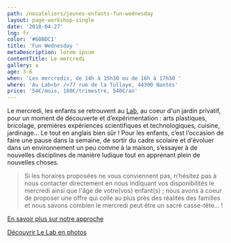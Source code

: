 ```yaml
---
path: /nosateliers/jeunes-enfants-fun-wednesday
layout: page-workshop-single
date: '2018-04-27'
lng: fr
color: '#60BDC1'
title: 'Fun Wednesday '
metaDescription: lorem ipsum
contentTitle: Le mercredi
gallery: a
age: 3-6
when: 'Les mercredis, de 14h à 15h30 ou de 16h à 17h30 '
where: 'Au Lab<br />77 rue de la Tullaye, 44300 Nantes'
price: '54€/mois, 180€/trimestre, 540€/an'
---
```

Le mercredi, les enfants se retrouvent au [Lab](https://www.google.fr/maps?q=77+rue+de+la+tullaye+nantes&rlz=1C1JZAP_enFR710FR711&um=1&ie=UTF-8&sa=X&ved=0ahUKEwiL6Pi9jd_cAhULCxoKHZXoAKEQ_AUICigB), au coeur d'un jardin privatif, pour un moment de découverte et d’expérimentation : arts plastiques, bricolage, premières expériences scientifiques et technologiques, cuisine, jardinage… Le tout en anglais bien sûr ! Pour les enfants, c’est l’occasion de faire une pause dans la semaine, de sortir du cadre scolaire et d'évoluer dans un environnement un peu comme à la maison, s’essayer à de nouvelles disciplines de manière ludique tout en apprenant plein de nouvelles choses. 

> Si les horaires proposées ne vous conviennent pas, n’hésitez pas à nous contacter directement en nous indiquant vos disponibilités le mercredi ainsi que l'âge de votre(vos) enfant(s) ; nous avons à coeur de proposer une offre qui colle au plus près des réalités des familles et nous savons combien le mercredi peut être un sacré casse-tête... !

[En savoir plus sur notre approche ](https://llfk.netlify.com/pedagogie)

[Découvrir Le Lab en photos ](https://llfk.netlify.com/nosateliers)
